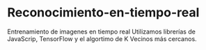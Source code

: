 # Reconocimiento-en-tiempo-real
Entrenamiento de imagenes en tiempo real Utilizamos librerías de JavaScrip, TensorFlow y el algortimo de K Vecinos más cercanos.
